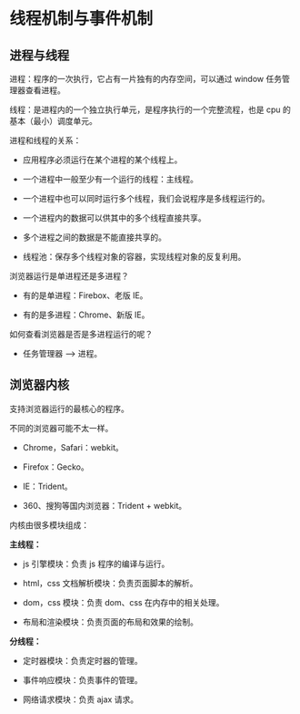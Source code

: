 # 线程机制与事件机制

## 进程与线程

进程：程序的一次执行，它占有一片独有的内存空间，可以通过 window 任务管理器查看进程。

线程：是进程内的一个独立执行单元，是程序执行的一个完整流程，也是 cpu 的基本（最小）调度单元。

进程和线程的关系：

- 应用程序必须运行在某个进程的某个线程上。

- 一个进程中一般至少有一个运行的线程：主线程。

- 一个进程中也可以同时运行多个线程，我们会说程序是多线程运行的。

- 一个进程内的数据可以供其中的多个线程直接共享。

- 多个进程之间的数据是不能直接共享的。

- 线程池：保存多个线程对象的容器，实现线程对象的反复利用。

浏览器运行是单进程还是多进程？

- 有的是单进程：Firebox、老版 IE。

- 有的是多进程：Chrome、新版 IE。

如何查看浏览器是否是多进程运行的呢？

- 任务管理器 --> 进程。

## 浏览器内核

支持浏览器运行的最核心的程序。

不同的浏览器可能不太一样。

- Chrome，Safari：webkit。

- Firefox：Gecko。

- IE：Trident。

- 360、搜狗等国内浏览器：Trident + webkit。

内核由很多模块组成：

**主线程：**

- js 引擎模块：负责 js 程序的编译与运行。

- html，css 文档解析模块：负责页面脚本的解析。

- dom，css 模块：负责 dom、css 在内存中的相关处理。

- 布局和渲染模块：负责页面的布局和效果的绘制。

**分线程：**

- 定时器模块：负责定时器的管理。

- 事件响应模块：负责事件的管理。

- 网络请求模块：负责 ajax 请求。
